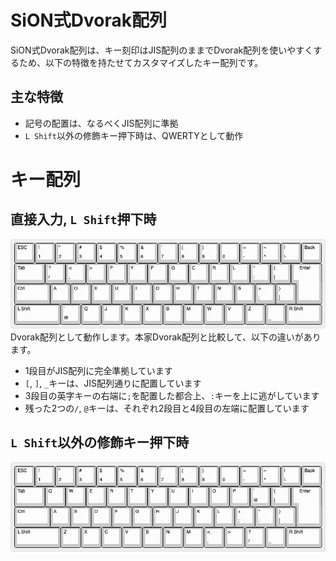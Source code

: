 # SiON式Dvorak配列
SiON式Dvorak配列は、キー刻印はJIS配列のままでDvorak配列を使いやすくするため、以下の特徴を持たせてカスタマイズしたキー配列です。  

## 主な特徴
- 記号の配置は、なるべくJIS配列に準拠
- `L Shift`以外の修飾キー押下時は、QWERTYとして動作

# キー配列
## 直接入力, `L Shift`押下時  
<img src="docs/images/keyboard-dvorak.png">  
Dvorak配列として動作します。本家Dvorak配列と比較して、以下の違いがあります。  

- 1段目がJIS配列に完全準拠しています  
- `[`, `]`, `_`キーは、JIS配列通りに配置しています  
- 3段目の英字キーの右端に`;`を配置した都合上、`:`キーを上に逃がしています  
- 残った2つの`/`, `@`キーは、それぞれ2段目と4段目の左端に配置しています  

## `L Shift`以外の修飾キー押下時  
<img src="docs/images/keyboard-qwerty.png">  
